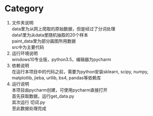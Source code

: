 # Category
1. 文件夹说明  
    data里为从网上爬取的原始数据，但是经过了分词处理  
    data1里为从data里随机抽取的20个样本  
    paint_data里为部分画图所用数据  
    src中为主要代码  
2. 运行环境说明   
    windows10专业版，python3.5，编辑器为pycharm  
3. 依赖说明  
    在运行本项目中的代码之前，需要为python安装sklearn, scipy, numpy, matplotlib, jieba, urllib, bs4, pandas等依赖库  
4. 运行说明  
    本项目由pycharm创建，可使用pycharm直接打开  
    首先获取数据，运行get_data.py  
    其次运行 切词.py  
    至此数据处理完成  
